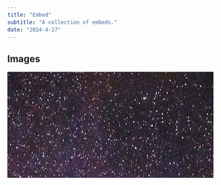 ```yaml
---
title: "Embed"
subtitle: "A collection of embeds."
date: "2024-4-27"
---
```


## Images

![asdf](./posts/asdf.png)